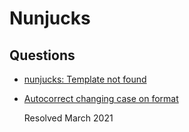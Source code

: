 # Nunjucks

## Questions

* [nunjucks: Template not found](https://stackoverflow.com/q/39050788/1366033)

* [Autocorrect changing case on format](https://github.com/eseom/nunjucks-template/issues/17)

  Resolved March 2021

